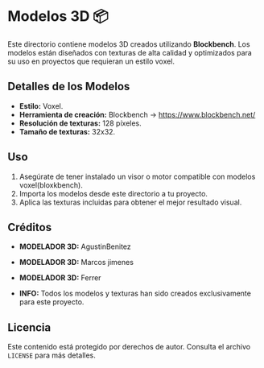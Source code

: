 # Modelos 3D 📦

Este directorio contiene modelos 3D creados utilizando **Blockbench**. Los modelos están diseñados con texturas de alta calidad y optimizados para su uso en proyectos que requieran un estilo voxel.

## Detalles de los Modelos

- **Estilo:** Voxel.
- **Herramienta de creación:** Blockbench -> https://www.blockbench.net/
- **Resolución de texturas:** 128 píxeles.
- **Tamaño de texturas:** 32x32.

## Uso

1. Asegúrate de tener instalado un visor o motor compatible con modelos voxel(bloxkbench).
2. Importa los modelos desde este directorio a tu proyecto.
3. Aplica las texturas incluidas para obtener el mejor resultado visual.

## Créditos
- **MODELADOR 3D:** AgustinBenitez
- **MODELADOR 3D:** Marcos jimenes
- **MODELADOR 3D:** Ferrer

- **INFO:** Todos los modelos y texturas han sido creados exclusivamente para este proyecto.

## Licencia

Este contenido está protegido por derechos de autor. Consulta el archivo `LICENSE` para más detalles.
